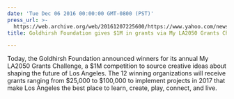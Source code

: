 ```yaml
---
date: 'Tue Dec 06 2016 00:00:00 GMT-0800 (PST)'
press_url: >-
  https://web.archive.org/web/20161207225600/https://www.yahoo.com/news/goldhirsh-foundation-gives-1m-grants-via-la2050-grants-210100907.html
title: Goldhirsh Foundation gives $1M in grants via My LA2050 Grants Challenge

---
```


Today, the Goldhirsh Foundation announced winners for its annual My LA2050 Grants Challenge, a $1M competition to source creative ideas about shaping the future of Los Angeles. The 12 winning organizations will receive grants ranging from $25,000 to $100,000 to implement projects in 2017 that make Los Angeles the best place to learn, create, play, connect, and live.
